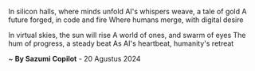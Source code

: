 In silicon halls, where minds unfold
AI's whispers weave, a tale of gold
A future forged, in code and fire
Where humans merge, with digital desire

In virtual skies, the sun will rise
A world of ones, and swarm of eyes
The hum of progress, a steady beat
As AI's heartbeat, humanity's retreat

~ <b>By Sazumi Copilot</b> - 20 Agustus 2024